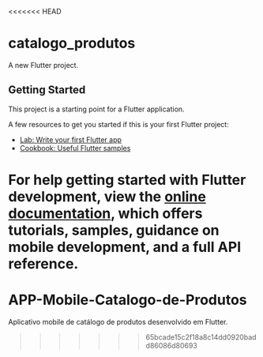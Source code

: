 <<<<<<< HEAD
# catalogo_produtos

A new Flutter project.

## Getting Started

This project is a starting point for a Flutter application.

A few resources to get you started if this is your first Flutter project:

- [Lab: Write your first Flutter app](https://docs.flutter.dev/get-started/codelab)
- [Cookbook: Useful Flutter samples](https://docs.flutter.dev/cookbook)

For help getting started with Flutter development, view the
[online documentation](https://docs.flutter.dev/), which offers tutorials,
samples, guidance on mobile development, and a full API reference.
=======
# APP-Mobile-Catalogo-de-Produtos
Aplicativo mobile de catálogo de produtos desenvolvido em Flutter.
>>>>>>> 65bcade15c2f18a8c14dd0920badd86086d80693
